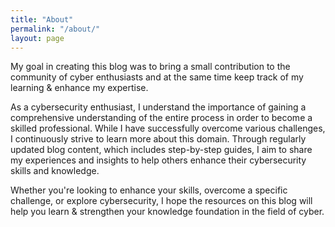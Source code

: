 ```yaml
---
title: "About"
permalink: "/about/"
layout: page
---
```





My goal in creating this blog was to bring a small contribution to the community of cyber enthusiasts and at the same time keep track of my learning & enhance my expertise.

As a cybersecurity enthusiast, I understand the importance of gaining a comprehensive understanding of the entire process in order to become a skilled professional. While I have successfully overcome various challenges, I continuously strive to learn more about this domain. Through regularly updated blog content, which includes step-by-step guides, I aim to share my experiences and insights to help others enhance their cybersecurity skills and knowledge.

Whether you're looking to enhance your skills, overcome a specific challenge, or explore cybersecurity, I hope the resources on this blog will help you learn & strengthen your knowledge foundation in the field of cyber.




